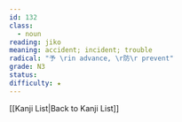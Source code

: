 ```yaml
---
id: 132
class:
  - noun
reading: jiko
meaning: accident; incident; trouble
radical: "予 \rin advance, \r防\r prevent"
grade: N3
status:
difficulty: ★
---
```

[[Kanji List|Back to Kanji List]]